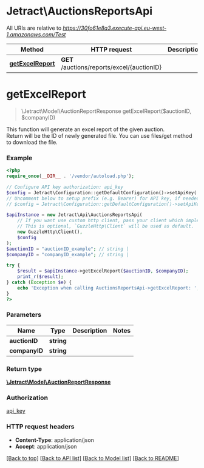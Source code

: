 # Jetract\AuctionsReportsApi

All URIs are relative to *https://30fo61e8a3.execute-api.eu-west-1.amazonaws.com/Test*

Method | HTTP request | Description
------------- | ------------- | -------------
[**getExcelReport**](AuctionsReportsApi.md#getExcelReport) | **GET** /auctions/reports/excel/{auctionID} | 


# **getExcelReport**
> \Jetract\Model\AuctionReportResponse getExcelReport($auctionID, $companyID)



This function will generate an excel report of the given auction.<br>Return will be the ID of newly generated file. You can use files/get method to download the file.

### Example
```php
<?php
require_once(__DIR__ . '/vendor/autoload.php');

// Configure API key authorization: api_key
$config = Jetract\Configuration::getDefaultConfiguration()->setApiKey('x-api-key', 'YOUR_API_KEY');
// Uncomment below to setup prefix (e.g. Bearer) for API key, if needed
// $config = Jetract\Configuration::getDefaultConfiguration()->setApiKeyPrefix('x-api-key', 'Bearer');

$apiInstance = new Jetract\Api\AuctionsReportsApi(
    // If you want use custom http client, pass your client which implements `GuzzleHttp\ClientInterface`.
    // This is optional, `GuzzleHttp\Client` will be used as default.
    new GuzzleHttp\Client(),
    $config
);
$auctionID = "auctionID_example"; // string | 
$companyID = "companyID_example"; // string | 

try {
    $result = $apiInstance->getExcelReport($auctionID, $companyID);
    print_r($result);
} catch (Exception $e) {
    echo 'Exception when calling AuctionsReportsApi->getExcelReport: ', $e->getMessage(), PHP_EOL;
}
?>
```

### Parameters

Name | Type | Description  | Notes
------------- | ------------- | ------------- | -------------
 **auctionID** | **string**|  |
 **companyID** | **string**|  |

### Return type

[**\Jetract\Model\AuctionReportResponse**](../Model/AuctionReportResponse.md)

### Authorization

[api_key](../../README.md#api_key)

### HTTP request headers

 - **Content-Type**: application/json
 - **Accept**: application/json

[[Back to top]](#) [[Back to API list]](../../README.md#documentation-for-api-endpoints) [[Back to Model list]](../../README.md#documentation-for-models) [[Back to README]](../../README.md)

